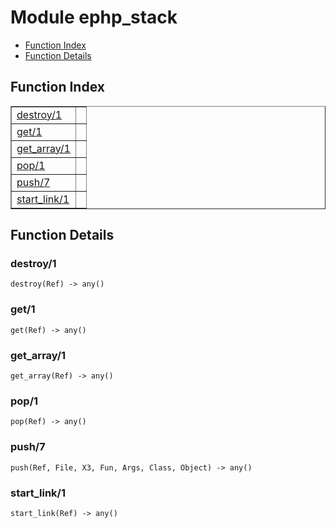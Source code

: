 

# Module ephp_stack #
* [Function Index](#index)
* [Function Details](#functions)

<a name="index"></a>

## Function Index ##


<table width="100%" border="1" cellspacing="0" cellpadding="2" summary="function index"><tr><td valign="top"><a href="#destroy-1">destroy/1</a></td><td></td></tr><tr><td valign="top"><a href="#get-1">get/1</a></td><td></td></tr><tr><td valign="top"><a href="#get_array-1">get_array/1</a></td><td></td></tr><tr><td valign="top"><a href="#pop-1">pop/1</a></td><td></td></tr><tr><td valign="top"><a href="#push-7">push/7</a></td><td></td></tr><tr><td valign="top"><a href="#start_link-1">start_link/1</a></td><td></td></tr></table>


<a name="functions"></a>

## Function Details ##

<a name="destroy-1"></a>

### destroy/1 ###

`destroy(Ref) -> any()`

<a name="get-1"></a>

### get/1 ###

`get(Ref) -> any()`

<a name="get_array-1"></a>

### get_array/1 ###

`get_array(Ref) -> any()`

<a name="pop-1"></a>

### pop/1 ###

`pop(Ref) -> any()`

<a name="push-7"></a>

### push/7 ###

`push(Ref, File, X3, Fun, Args, Class, Object) -> any()`

<a name="start_link-1"></a>

### start_link/1 ###

`start_link(Ref) -> any()`

